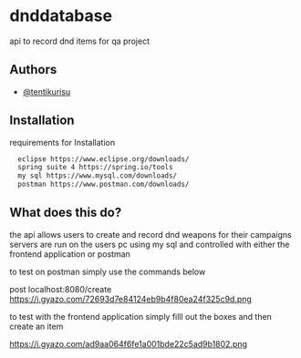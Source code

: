 
# dnddatabase

api to record dnd items for qa project




## Authors

- [@tentikurisu](https://github.com/tentikurisu)


## Installation

requirements for Installation

```bash
  eclipse https://www.eclipse.org/downloads/
  spring suite 4 https://spring.io/tools
  my sql https://www.mysql.com/downloads/
  postman https://www.postman.com/downloads/
```

    
## What does this do?

the api allows users to create and record dnd weapons for their campaigns servers are run on the users pc using my sql and controlled with either the frontend application or postman

to test on postman simply use the commands below 

post localhost:8080/create
https://i.gyazo.com/72693d7e84124eb9b4f80ea24f325c9d.png

to test with the frontend application simply filll out the boxes and then create an item 

https://i.gyazo.com/ad9aa064f6fe1a001bde22c5ad9b1802.png


